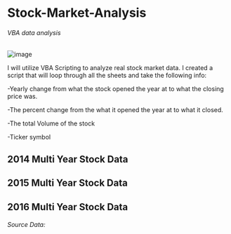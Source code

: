 # Stock-Market-Analysis
###### VBA data analysis

![image](https://user-images.githubusercontent.com/62668061/121957286-336f7980-cd30-11eb-849b-d86af4c60c07.png)

I will utilize VBA Scripting to analyze real stock market data. I created a script that will loop through all the sheets and take the following info:

   -Yearly change from what the stock opened the year at to what the closing price was.

   -The percent change from the what it opened the year at to what it closed.

   -The total Volume of the stock

   -Ticker symbol
  
## 2014 Multi Year Stock Data


## 2015 Multi Year Stock Data


## 2016 Multi Year Stock Data




###### Source Data:
  

